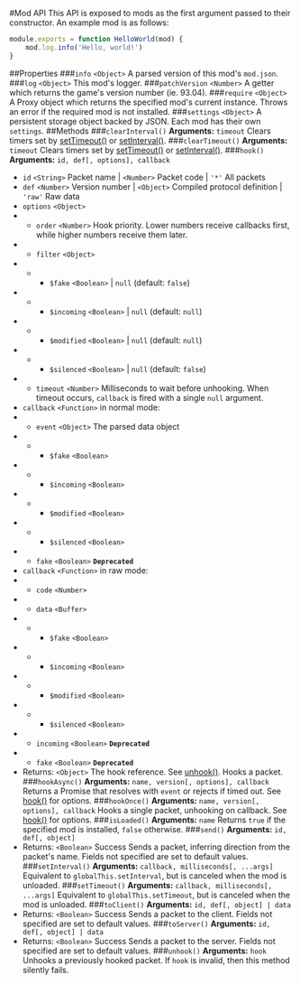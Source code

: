 #Mod API
This API is exposed to mods as the first argument passed to their constructor. An example mod is as follows:
```js
module.exports = function HelloWorld(mod) {
	mod.log.info('Hello, world!')
}
```
##Properties
###`info`
`<Object>` A parsed version of this mod's `mod.json`.
###`log`
`<Object>` This mod's logger.
###`patchVersion`
`<Number>` A getter which returns the game's version number (ie. 93.04).
###`require`
`<Object>` A Proxy object which returns the specified mod's current instance. Throws an error if the required mod is not installed.
###`settings`
`<Object>` A persistent storage object backed by JSON. Each mod has their own `settings`.
##Methods
###`clearInterval()`
**Arguments:** `timeout`
Clears timers set by [setTimeout()](#setTimeout) or [setInterval()](#setInterval).
###`clearTimeout()`
**Arguments:** `timeout`
Clears timers set by [setTimeout()](#setTimeout) or [setInterval()](#setInterval).
###`hook()`
**Arguments:** `id, def[, options], callback`
* `id` `<String>` Packet name | `<Number>` Packet code | `'*'` All packets
* `def` `<Number>` Version number | `<Object>` Compiled protocol definition | `'raw'` Raw data
* `options` `<Object>`
* * `order` `<Number>` Hook priority. Lower numbers receive callbacks first, while higher numbers receive them later.
* * `filter` `<Object>`
* * * `$fake` `<Boolean>` | `null` (default: `false`)
* * * `$incoming` `<Boolean>` | `null` (default: `null`)
* * * `$modified` `<Boolean>` | `null` (default: `null`)
* * * `$silenced` `<Boolean>` | `null` (default: `false`)
* * `timeout` `<Number>` Milliseconds to wait before unhooking. When timeout occurs, `callback` is fired with a single `null` argument.
* `callback` `<Function>` in normal mode:
* * `event` `<Object>` The parsed data object
* * * `$fake` `<Boolean>`
* * * `$incoming` `<Boolean>`
* * * `$modified` `<Boolean>`
* * * `$silenced` `<Boolean>`
* * `fake` `<Boolean>` **`Deprecated`**
* `callback` `<Function>` in raw mode:
* * `code` `<Number>`
* * `data` `<Buffer>`
* * * `$fake` `<Boolean>`
* * * `$incoming` `<Boolean>`
* * * `$modified` `<Boolean>`
* * * `$silenced` `<Boolean>`
* * `incoming` `<Boolean>` **`Deprecated`**
* * `fake` `<Boolean>` **`Deprecated`**
* Returns: `<Object>` The hook reference. See [unhook()](#unhook).
Hooks a packet.
###`hookAsync()`
**Arguments:** `name, version[, options], callback`
Returns a Promise that resolves with `event` or rejects if timed out. See [hook()](#hook) for options.
###`hookOnce()`
**Arguments:** `name, version[, options], callback`
Hooks a single packet, unhooking on callback. See [hook()](#hook) for options.
###`isLoaded()`
**Arguments:** `name`
Returns `true` if the specified mod is installed, `false` otherwise.
###`send()`
**Arguments:** `id, def[, object]`
* Returns: `<Boolean>` Success
Sends a packet, inferring direction from the packet's name. Fields not specified are set to default values.
###`setInterval()`
**Arguments:** `callback, milliseconds[, ...args]`
Equivalent to `globalThis.setInterval`, but is canceled when the mod is unloaded.
###`setTimeout()`
**Arguments:** `callback, milliseconds[, ...args]`
Equivalent to `globalThis.setTimeout`, but is canceled when the mod is unloaded.
###`toClient()`
**Arguments:** `id, def[, object] | data`
* Returns: `<Boolean>` Success
Sends a packet to the client. Fields not specified are set to default values.
###`toServer()`
**Arguments:** `id, def[, object] | data`
* Returns: `<Boolean>` Success
Sends a packet to the server. Fields not specified are set to default values.
###`unhook()`
**Arguments:** `hook`
Unhooks a previously hooked packet. If `hook` is invalid, then this method silently fails.